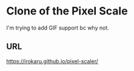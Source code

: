 # Clone of the Pixel Scale

I'm trying to add GIF support bc why not.

## URL

https://irokaru.github.io/pixel-scaler/

